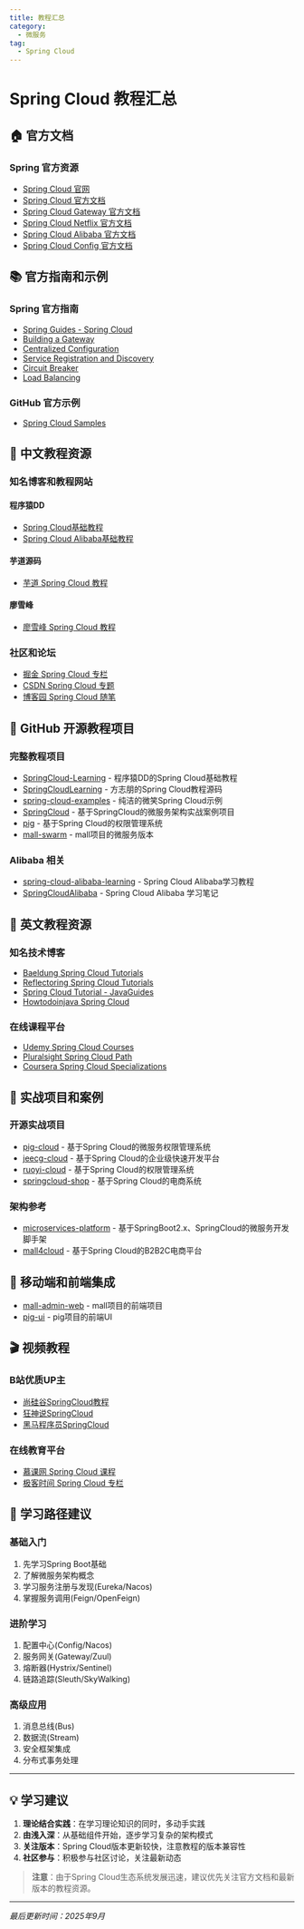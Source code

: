 ```yaml
---
title: 教程汇总
category:
  - 微服务
tag:
  - Spring Cloud
---
```


# Spring Cloud 教程汇总

## 🏠 官方文档

### Spring 官方资源
- [Spring Cloud 官网](https://spring.io/projects/spring-cloud)
- [Spring Cloud 官方文档](https://docs.spring.io/spring-cloud/docs/current/reference/html/)
- [Spring Cloud Gateway 官方文档](https://docs.spring.io/spring-cloud-gateway/docs/current/reference/html/)
- [Spring Cloud Netflix 官方文档](https://docs.spring.io/spring-cloud-netflix/docs/current/reference/html/)
- [Spring Cloud Alibaba 官方文档](https://spring-cloud-alibaba-group.github.io/github-pages/greenwich/spring-cloud-alibaba.html)
- [Spring Cloud Config 官方文档](https://docs.spring.io/spring-cloud-config/docs/current/reference/html/)

## 📚 官方指南和示例

### Spring 官方指南
- [Spring Guides - Spring Cloud](https://spring.io/guides#spring-cloud)
- [Building a Gateway](https://spring.io/guides/gs/gateway/)
- [Centralized Configuration](https://spring.io/guides/gs/centralized-configuration/)
- [Service Registration and Discovery](https://spring.io/guides/gs/service-registration-and-discovery/)
- [Circuit Breaker](https://spring.io/guides/gs/circuit-breaker/)
- [Load Balancing](https://spring.io/guides/gs/client-side-load-balancing/)

### GitHub 官方示例
- [Spring Cloud Samples](https://github.com/spring-cloud-samples)

## 🎯 中文教程资源

### 知名博客和教程网站

#### 程序猿DD
- [Spring Cloud基础教程](https://spring.didispace.com/spring-cloud/)
- [Spring Cloud Alibaba基础教程](http://blog.didispace.com/spring-cloud-alibaba-learning/)

#### 芋道源码
- [芋道 Spring Cloud 教程](https://www.iocoder.cn/categories/Spring-Cloud/)

#### 廖雪峰
- [廖雪峰 Spring Cloud 教程](https://liaoxuefeng.com/books/java/springcloud/architecture/index.html)

### 社区和论坛
- [掘金 Spring Cloud 专栏](https://juejin.cn/tag/Spring%20Cloud)
- [CSDN Spring Cloud 专题](https://blog.csdn.net/nav/web/springcloud)
- [博客园 Spring Cloud 随笔](https://www.cnblogs.com/tag/Spring%20Cloud/)

## 🌟 GitHub 开源教程项目

### 完整教程项目
- [SpringCloud-Learning](https://github.com/dyc87112/SpringCloud-Learning) - 程序猿DD的Spring Cloud基础教程
- [SpringCloudLearning](https://github.com/forezp/SpringCloudLearning) - 方志朋的Spring Cloud教程源码
- [spring-cloud-examples](https://github.com/ityouknow/spring-cloud-examples) - 纯洁的微笑Spring Cloud示例
- [SpringCloud](https://github.com/zhoutaoo/SpringCloud) - 基于SpringCloud的微服务架构实战案例项目
- [pig](https://github.com/pig-mesh/pig) - 基于Spring Cloud的权限管理系统
- [mall-swarm](https://github.com/macrozheng/mall-swarm) - mall项目的微服务版本

### Alibaba 相关
- [spring-cloud-alibaba-learning](https://github.com/macrozheng/spring-cloud-alibaba-learning) - Spring Cloud Alibaba学习教程
- [SpringCloudAlibaba](https://github.com/a466350665/SpringCloudAlibaba) - Spring Cloud Alibaba 学习笔记

## 📖 英文教程资源

### 知名技术博客
- [Baeldung Spring Cloud Tutorials](https://www.baeldung.com/spring-cloud-series)
- [Reflectoring Spring Cloud Tutorials](https://reflectoring.io/categories/spring-cloud/)
- [Spring Cloud Tutorial - JavaGuides](https://www.javaguides.net/p/spring-cloud-tutorial.html)
- [Howtodoinjava Spring Cloud](https://howtodoinjava.com/spring-cloud/)

### 在线课程平台
- [Udemy Spring Cloud Courses](https://www.udemy.com/courses/search/?q=spring%20cloud)
- [Pluralsight Spring Cloud Path](https://www.pluralsight.com/paths/spring-cloud)
- [Coursera Spring Cloud Specializations](https://www.coursera.org/search?query=spring%20cloud)

## 🔧 实战项目和案例

### 开源实战项目
- [pig-cloud](https://github.com/pig-mesh/pig) - 基于Spring Cloud的微服务权限管理系统
- [jeecg-cloud](https://github.com/jeecgboot/jeecg-cloud) - 基于Spring Cloud的企业级快速开发平台
- [ruoyi-cloud](https://github.com/yangzongzhuan/RuoYi-Cloud) - 基于Spring Cloud的权限管理系统
- [springcloud-shop](https://github.com/gz-yami/mall4cloud) - 基于Spring Cloud的电商系统

### 架构参考
- [microservices-platform](https://github.com/zlt2000/microservices-platform) - 基于SpringBoot2.x、SpringCloud的微服务开发脚手架
- [mall4cloud](https://github.com/gz-yami/mall4cloud) - 基于Spring Cloud的B2B2C电商平台

## 📱 移动端和前端集成
- [mall-admin-web](https://github.com/macrozheng/mall-admin-web) - mall项目的前端项目
- [pig-ui](https://github.com/pig-mesh/pig-ui) - pig项目的前端UI

## 🎬 视频教程

### B站优质UP主
- [尚硅谷SpringCloud教程](https://www.bilibili.com/video/BV18E411x7eT)
- [狂神说SpringCloud](https://www.bilibili.com/video/BV1jJ411S7xr)
- [黑马程序员SpringCloud](https://www.bilibili.com/video/BV1kH4y1S7wz)

### 在线教育平台
- [慕课网 Spring Cloud 课程](https://www.imooc.com/search/?words=spring%20cloud)
- [极客时间 Spring Cloud 专栏](https://time.geekbang.org/search?q=spring%20cloud)

## 📝 学习路径建议

### 基础入门
1. 先学习Spring Boot基础
2. 了解微服务架构概念
3. 学习服务注册与发现(Eureka/Nacos)
4. 掌握服务调用(Feign/OpenFeign)

### 进阶学习
1. 配置中心(Config/Nacos)
2. 服务网关(Gateway/Zuul)
3. 熔断器(Hystrix/Sentinel)
4. 链路追踪(Sleuth/SkyWalking)

### 高级应用
1. 消息总线(Bus)
2. 数据流(Stream)
3. 安全框架集成
4. 分布式事务处理

---

## 💡 学习建议

1. **理论结合实践**：在学习理论知识的同时，多动手实践
2. **由浅入深**：从基础组件开始，逐步学习复杂的架构模式
3. **关注版本**：Spring Cloud版本更新较快，注意教程的版本兼容性
4. **社区参与**：积极参与社区讨论，关注最新动态

> **注意**：由于Spring Cloud生态系统发展迅速，建议优先关注官方文档和最新版本的教程资源。

---

*最后更新时间：2025年9月*